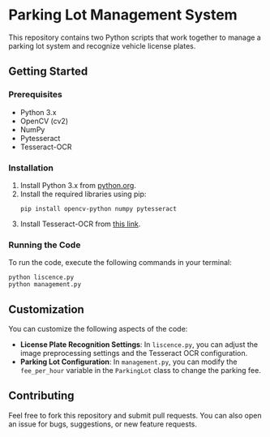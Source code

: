 
# Parking Lot Management System

This repository contains two Python scripts that work together to manage a parking lot system and recognize vehicle license plates.

## Getting Started

### Prerequisites
- Python 3.x
- OpenCV (cv2)
- NumPy
- Pytesseract
- Tesseract-OCR

### Installation
1. Install Python 3.x from [python.org](https://www.python.org/).
2. Install the required libraries using pip:
   ```
   pip install opencv-python numpy pytesseract
   ```
3. Install Tesseract-OCR from [this link](https://github.com/tesseract-ocr/tesseract).

### Running the Code
To run the code, execute the following commands in your terminal:
```
python liscence.py
python management.py
```


## Customization
You can customize the following aspects of the code:
- **License Plate Recognition Settings**: In `liscence.py`, you can adjust the image preprocessing settings and the Tesseract OCR configuration.
- **Parking Lot Configuration**: In `management.py`, you can modify the `fee_per_hour` variable in the `ParkingLot` class to change the parking fee.

## Contributing
Feel free to fork this repository and submit pull requests. You can also open an issue for bugs, suggestions, or new feature requests.
